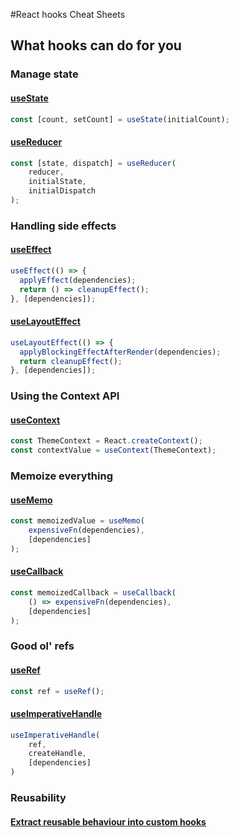 #React hooks Cheat Sheets

## What hooks can do for you

### Manage state

#### [useState](/docs/useState.md)

```javascript
const [count, setCount] = useState(initialCount);
```

#### [useReducer](/docs/useReducer.md)

```javascript
const [state, dispatch] = useReducer(
    reducer, 
    initialState, 
    initialDispatch
);
```

### Handling side effects

#### [useEffect](/docs/useEffect.md)

```javascript
useEffect(() => {
  applyEffect(dependencies);
  return () => cleanupEffect();
}, [dependencies]);
```

#### [useLayoutEffect](/docs/useLayoutEffect.md)

```javascript
useLayoutEffect(() => {
  applyBlockingEffectAfterRender(dependencies);
  return cleanupEffect();
}, [dependencies]);
```

### Using the Context API

#### [useContext](/docs/useContext.md)
```javascript
const ThemeContext = React.createContext();
const contextValue = useContext(ThemeContext);
```

### Memoize everything

#### [useMemo](/docs/useMemo.md)
```javascript
const memoizedValue = useMemo(
    expensiveFn(dependencies), 
    [dependencies]
);
```

#### [useCallback](/docs/useCallback.md)
```javascript
const memoizedCallback = useCallback(
    () => expensiveFn(dependencies), 
    [dependencies]
);
```

### Good ol' refs

#### [useRef](/docs/useRef.md)
```javascript
const ref = useRef();
```

#### [useImperativeHandle](/docs/useImperativeHandle.md)

```javascript
useImperativeHandle(
    ref, 
    createHandle, 
    [dependencies]
)
```

### Reusability

#### [Extract reusable behaviour into custom hooks](/docs/customHooks.md)